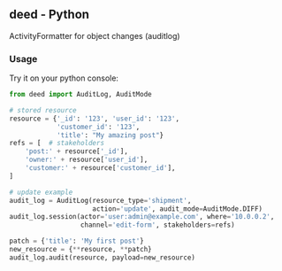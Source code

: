 ## deed - Python

ActivityFormatter for object changes (auditlog)

### Usage

Try it on your python console:

```python
from deed import AuditLog, AuditMode

# stored resource
resource = {'_id': '123', 'user_id': '123',
            'customer_id': '123',
            'title': "My amazing post"}
refs = [  # stakeholders
    'post:' + resource['_id'],
    'owner:' + resource['user_id'],
    'customer:' + resource['customer_id'],
]

# update example
audit_log = AuditLog(resource_type='shipment',
                     action='update', audit_mode=AuditMode.DIFF)
audit_log.session(actor='user:admin@example.com', where='10.0.0.2',
                  channel='edit-form', stakeholders=refs)

patch = {'title': 'My first post'}
new_resource = {**resource, **patch}
audit_log.audit(resource, payload=new_resource)
```
